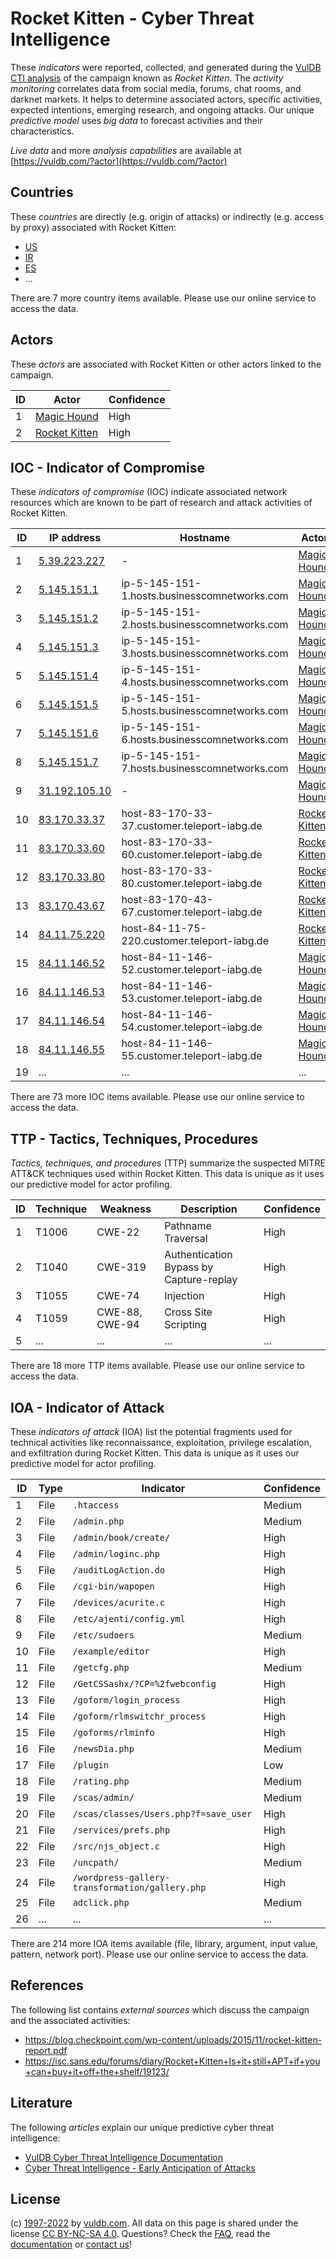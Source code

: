 # Rocket Kitten - Cyber Threat Intelligence

These _indicators_ were reported, collected, and generated during the [VulDB CTI analysis](https://vuldb.com/?kb.cti) of the campaign known as _Rocket Kitten_. The _activity monitoring_ correlates data from social media, forums, chat rooms, and darknet markets. It helps to determine associated actors, specific activities, expected intentions, emerging research, and ongoing attacks. Our unique _predictive model_ uses _big data_ to forecast activities and their characteristics.

_Live data_ and more _analysis capabilities_ are available at [https://vuldb.com/?actor](https://vuldb.com/?actor)

## Countries

These _countries_ are directly (e.g. origin of attacks) or indirectly (e.g. access by proxy) associated with Rocket Kitten:

* [US](https://vuldb.com/?country.us)
* [IR](https://vuldb.com/?country.ir)
* [ES](https://vuldb.com/?country.es)
* ...

There are 7 more country items available. Please use our online service to access the data.

## Actors

These _actors_ are associated with Rocket Kitten or other actors linked to the campaign.

ID | Actor | Confidence
-- | ----- | ----------
1 | [Magic Hound](https://vuldb.com/?actor.magic_hound) | High
2 | [Rocket Kitten](https://vuldb.com/?actor.rocket_kitten) | High

## IOC - Indicator of Compromise

These _indicators of compromise_ (IOC) indicate associated network resources which are known to be part of research and attack activities of Rocket Kitten.

ID | IP address | Hostname | Actor | Confidence
-- | ---------- | -------- | ----- | ----------
1 | [5.39.223.227](https://vuldb.com/?ip.5.39.223.227) | - | [Magic Hound](https://vuldb.com/?actor.magic_hound) | High
2 | [5.145.151.1](https://vuldb.com/?ip.5.145.151.1) | ip-5-145-151-1.hosts.businesscomnetworks.com | [Magic Hound](https://vuldb.com/?actor.magic_hound) | High
3 | [5.145.151.2](https://vuldb.com/?ip.5.145.151.2) | ip-5-145-151-2.hosts.businesscomnetworks.com | [Magic Hound](https://vuldb.com/?actor.magic_hound) | High
4 | [5.145.151.3](https://vuldb.com/?ip.5.145.151.3) | ip-5-145-151-3.hosts.businesscomnetworks.com | [Magic Hound](https://vuldb.com/?actor.magic_hound) | High
5 | [5.145.151.4](https://vuldb.com/?ip.5.145.151.4) | ip-5-145-151-4.hosts.businesscomnetworks.com | [Magic Hound](https://vuldb.com/?actor.magic_hound) | High
6 | [5.145.151.5](https://vuldb.com/?ip.5.145.151.5) | ip-5-145-151-5.hosts.businesscomnetworks.com | [Magic Hound](https://vuldb.com/?actor.magic_hound) | High
7 | [5.145.151.6](https://vuldb.com/?ip.5.145.151.6) | ip-5-145-151-6.hosts.businesscomnetworks.com | [Magic Hound](https://vuldb.com/?actor.magic_hound) | High
8 | [5.145.151.7](https://vuldb.com/?ip.5.145.151.7) | ip-5-145-151-7.hosts.businesscomnetworks.com | [Magic Hound](https://vuldb.com/?actor.magic_hound) | High
9 | [31.192.105.10](https://vuldb.com/?ip.31.192.105.10) | - | [Magic Hound](https://vuldb.com/?actor.magic_hound) | High
10 | [83.170.33.37](https://vuldb.com/?ip.83.170.33.37) | host-83-170-33-37.customer.teleport-iabg.de | [Rocket Kitten](https://vuldb.com/?actor.rocket_kitten) | High
11 | [83.170.33.60](https://vuldb.com/?ip.83.170.33.60) | host-83-170-33-60.customer.teleport-iabg.de | [Rocket Kitten](https://vuldb.com/?actor.rocket_kitten) | High
12 | [83.170.33.80](https://vuldb.com/?ip.83.170.33.80) | host-83-170-33-80.customer.teleport-iabg.de | [Rocket Kitten](https://vuldb.com/?actor.rocket_kitten) | High
13 | [83.170.43.67](https://vuldb.com/?ip.83.170.43.67) | host-83-170-43-67.customer.teleport-iabg.de | [Rocket Kitten](https://vuldb.com/?actor.rocket_kitten) | High
14 | [84.11.75.220](https://vuldb.com/?ip.84.11.75.220) | host-84-11-75-220.customer.teleport-iabg.de | [Rocket Kitten](https://vuldb.com/?actor.rocket_kitten) | High
15 | [84.11.146.52](https://vuldb.com/?ip.84.11.146.52) | host-84-11-146-52.customer.teleport-iabg.de | [Magic Hound](https://vuldb.com/?actor.magic_hound) | High
16 | [84.11.146.53](https://vuldb.com/?ip.84.11.146.53) | host-84-11-146-53.customer.teleport-iabg.de | [Magic Hound](https://vuldb.com/?actor.magic_hound) | High
17 | [84.11.146.54](https://vuldb.com/?ip.84.11.146.54) | host-84-11-146-54.customer.teleport-iabg.de | [Magic Hound](https://vuldb.com/?actor.magic_hound) | High
18 | [84.11.146.55](https://vuldb.com/?ip.84.11.146.55) | host-84-11-146-55.customer.teleport-iabg.de | [Magic Hound](https://vuldb.com/?actor.magic_hound) | High
19 | ... | ... | ... | ...

There are 73 more IOC items available. Please use our online service to access the data.

## TTP - Tactics, Techniques, Procedures

_Tactics, techniques, and procedures_ (TTP) summarize the suspected MITRE ATT&CK techniques used within Rocket Kitten. This data is unique as it uses our predictive model for actor profiling.

ID | Technique | Weakness | Description | Confidence
-- | --------- | -------- | ----------- | ----------
1 | T1006 | CWE-22 | Pathname Traversal | High
2 | T1040 | CWE-319 | Authentication Bypass by Capture-replay | High
3 | T1055 | CWE-74 | Injection | High
4 | T1059 | CWE-88, CWE-94 | Cross Site Scripting | High
5 | ... | ... | ... | ...

There are 18 more TTP items available. Please use our online service to access the data.

## IOA - Indicator of Attack

These _indicators of attack_ (IOA) list the potential fragments used for technical activities like reconnaissance, exploitation, privilege escalation, and exfiltration during Rocket Kitten. This data is unique as it uses our predictive model for actor profiling.

ID | Type | Indicator | Confidence
-- | ---- | --------- | ----------
1 | File | `.htaccess` | Medium
2 | File | `/admin.php` | Medium
3 | File | `/admin/book/create/` | High
4 | File | `/admin/loginc.php` | High
5 | File | `/auditLogAction.do` | High
6 | File | `/cgi-bin/wapopen` | High
7 | File | `/devices/acurite.c` | High
8 | File | `/etc/ajenti/config.yml` | High
9 | File | `/etc/sudoers` | Medium
10 | File | `/example/editor` | High
11 | File | `/getcfg.php` | Medium
12 | File | `/GetCSSashx/?CP=%2fwebconfig` | High
13 | File | `/goform/login_process` | High
14 | File | `/goform/rlmswitchr_process` | High
15 | File | `/goforms/rlminfo` | High
16 | File | `/newsDia.php` | Medium
17 | File | `/plugin` | Low
18 | File | `/rating.php` | Medium
19 | File | `/scas/admin/` | Medium
20 | File | `/scas/classes/Users.php?f=save_user` | High
21 | File | `/services/prefs.php` | High
22 | File | `/src/njs_object.c` | High
23 | File | `/uncpath/` | Medium
24 | File | `/wordpress-gallery-transformation/gallery.php` | High
25 | File | `adclick.php` | Medium
26 | ... | ... | ...

There are 214 more IOA items available (file, library, argument, input value, pattern, network port). Please use our online service to access the data.

## References

The following list contains _external sources_ which discuss the campaign and the associated activities:

* https://blog.checkpoint.com/wp-content/uploads/2015/11/rocket-kitten-report.pdf
* https://isc.sans.edu/forums/diary/Rocket+Kitten+Is+it+still+APT+if+you+can+buy+it+off+the+shelf/19123/

## Literature

The following _articles_ explain our unique predictive cyber threat intelligence:

* [VulDB Cyber Threat Intelligence Documentation](https://vuldb.com/?kb.cti)
* [Cyber Threat Intelligence - Early Anticipation of Attacks](https://www.scip.ch/en/?labs.20201022)

## License

(c) [1997-2022](https://vuldb.com/?kb.changelog) by [vuldb.com](https://vuldb.com/?kb.about). All data on this page is shared under the license [CC BY-NC-SA 4.0](https://creativecommons.org/licenses/by-nc-sa/4.0/). Questions? Check the [FAQ](https://vuldb.com/?kb.faq), read the [documentation](https://vuldb.com/?kb) or [contact us](https://vuldb.com/?contact)!
